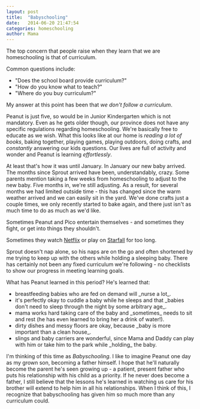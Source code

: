 ```yaml
---
layout: post
title:  "Babyschooling"
date:   2014-06-20 21:47:54
categories: homeschooling
author: Mama
---
```


The top concern that people raise when they learn that we are homeschooling is that of curriculum.  

Common questions include:
<ul> 
<li> "Does the school board provide curriculum?"
<li> "How do you know what to teach?"
<li> "Where do you buy curriculum?"
</ul>

My answer at this point has been that _we don't follow a curriculum_.

Peanut is just five, so would be in Junior Kindergarten which is not mandatory.  Even as he gets older though, our province does not have any specific regulations regarding homeschooling.  We're basically free to educate as we wish.  What this looks like at our home is _reading a lot of books_, baking together, playing games, playing outdoors, doing crafts, and _constantly_ answering our kids questions.  Our lives are full of activity and wonder and Peanut is learning _effortlessly_.

At least that's how it was until January.  In January our new baby arrived.  The months since Sprout arrived have been, understandably, crazy.  Some parents mention taking a few weeks from homeschooling to adjust to the new baby.  Five months in, we're still adjusting.  As a result, for several months we had limited outside time - this has changed since the warm weather arrived and we can easily sit in the yard.  We've done crafts just a couple times, we only recently started to bake again, and there just isn't as much time to do as much as we'd like.

Sometimes Peanut and Pico entertain themselves - and sometimes they fight, or get into things they shouldn't.

Sometimes they watch [Netflix](https://www.netflix.com) or play on [Starfall](http://www.starfall.com) for too long.  

Sprout doesn't nap alone, so his naps are on the go and often shortened by me trying to keep up with the others while holding a sleeping baby.
There has certainly not been any fixed curriculum we're following - no checklists to show our progress in meeting learning goals.

What has Peanut learned in this period?
He's learned that:
<ul>
<li>breastfeeding babies who are fed on demand will _nurse a lot_.
<li>it's perfectly okay to cuddle a baby while he sleeps and that _babies don't need to sleep through the night by some arbitrary age_.
<li>mama works hard taking care of the baby and _sometimes_ needs to sit and rest (he has even learned to bring her a drink of water!).  
<li>dirty dishes and messy floors are okay, because _baby is more important than a clean house_.  
<li>slings and baby carriers are wonderful, since Mama and Daddy can play with him or take him to the park while _holding_ the baby.  
</ul>

I'm thinking of this time as _Babyschooling_.  I like to imagine Peanut one day as my grown son, becoming a father himself.  I hope that he'll naturally become the parent he's seen growing up - a patient, present father who puts his relationship with his child as a priority.  If he never does become a father, I still believe that the lessons he's learned in watching us care for his brother will extend to help him in all his relationships.  When I think of this, I recognize that babyschooling has given him so much more than any curriculum could.  







